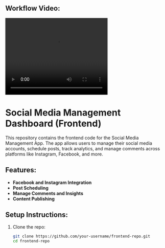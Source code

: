 ## Workflow Video:

<video width="320" height="240" controls>
  <source src="https://drive.google.com/file/d/1mAh8UBMSsqyc6ZR_2Zfy4mdQX6GReFjS/view?usp=sharing" type="video/mp4">
  Your browser does not support the video tag.
</video>

# Social Media Management Dashboard (Frontend)

This repository contains the frontend code for the Social Media Management App. The app allows users to manage their social media accounts, schedule posts, track analytics, and manage comments across platforms like Instagram, Facebook, and more.

## Features:

- **Facebook and Instagram Integration**
- **Post Scheduling**
- **Manage Comments and Insights**
- **Content Publishing**

## Setup Instructions:

1. Clone the repo:
   ```bash
   git clone https://github.com/your-username/frontend-repo.git
   cd frontend-repo
   ```
